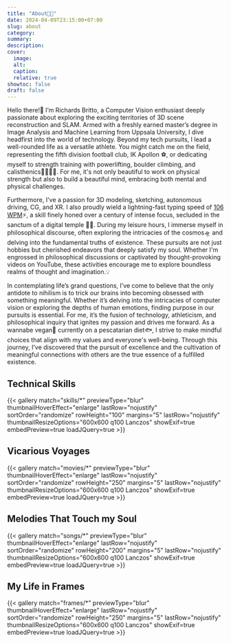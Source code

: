 ```yaml
---
title: "About🧗🏽"
date: 2024-04-09T23:15:00+07:00
slug: about
category:
summary:
description: 
cover:
  image:
  alt:
  caption: 
  relative: true
showtoc: false
draft: false
---
```


Hello there!👋 I’m Richards Britto, a Computer Vision enthusiast deeply passionate about exploring the exciting territories of 3D scene reconstruction and SLAM. Armed with a freshly earned master’s degree in Image Analysis and Machine Learning from Uppsala University, I dive headfirst into the world of technology. Beyond my tech pursuits, I lead a well-rounded life as a versatile athlete. You might catch me on the field, representing the fifth division football club, IK Apollon ⚽, or dedicating myself to strength training with powerlifting, boulder climbing, and calisthenics🏋🏽🤸🏽. For me, it's not only beautiful to work on physical strength but also to build a beautiful mind, embracing both mental and physical challenges. 

Furthermore, I've a passion for 3D modeling, sketching, autonomous driving, CG, and XR. I also proudly wield a lightning-fast typing speed of [106 WPM](https://monkeytype.com/profile/Ric1779)⚡, a skill finely honed over a century of intense focus, secluded in the sanctum of a digital temple 🧘🏽. During my leisure hours, I immerse myself in philosophical discourse, often exploring the intricacies of the cosmos🛸 and delving into the fundamental truths of existence. These pursuits are not just hobbies but cherished endeavors that deeply satisfy my soul. Whether I'm engrossed in philosophical discussions or captivated by thought-provoking videos on YouTube, these activities encourage me to explore boundless realms of thought and imagination.💡

In contemplating life’s grand questions, I’ve come to believe that the only antidote to nihilism is to trick our brains into becoming obsessed with something meaningful. Whether it’s delving into the intricacies of computer vision or exploring the depths of human emotions, finding purpose in our pursuits is essential. For me, it’s the fusion of technology, athleticism, and philosophical inquiry that ignites my passion and drives me forward. As a wannabe vegan🌱 currently on a pescatarian diet🐟, I strive to make mindful choices that align with my values and everyone's well-being. Through this journey, I’ve discovered that the pursuit of excellence and the cultivation of meaningful connections with others are the true essence of a fulfilled existence.

## Technical Skills

{{< gallery match="skills/*" previewType="blur" thumbnailHoverEffect="enlarge" lastRow="nojustify" sortOrder="randomize" rowHeight="100" margins="5" lastRow="nojustify" thumbnailResizeOptions="600x600 q100 Lanczos" showExif=true  embedPreview=true loadJQuery=true >}}

## Vicarious Voyages

{{< gallery match="movies/*" previewType="blur" thumbnailHoverEffect="enlarge" lastRow="nojustify" sortOrder="randomize" rowHeight="250" margins="5" lastRow="nojustify" thumbnailResizeOptions="600x600 q100 Lanczos" showExif=true  embedPreview=true loadJQuery=true >}}

## Melodies That Touch my Soul

{{< gallery match="songs/*" previewType="blur" thumbnailHoverEffect="enlarge" lastRow="nojustify" sortOrder="randomize" rowHeight="200" margins="5" lastRow="nojustify" thumbnailResizeOptions="600x600 q100 Lanczos" showExif=true  embedPreview=true loadJQuery=true >}}

## My Life in Frames

{{< gallery match="frames/*" previewType="blur" thumbnailHoverEffect="enlarge" lastRow="nojustify" sortOrder="randomize" rowHeight="250" margins="5" lastRow="nojustify" thumbnailResizeOptions="600x600 q100 Lanczos" showExif=true  embedPreview=true loadJQuery=true >}}